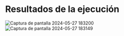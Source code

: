# Resultados de la ejecución 

![Captura de pantalla 2024-05-27 183200](https://github.com/EstefaSora125/Workshop-Estructura-de-datos/assets/48261853/1999afbf-32f8-4415-8bca-c7a4dec71c93)
![Captura de pantalla 2024-05-27 183149](https://github.com/EstefaSora125/Workshop-Estructura-de-datos/assets/48261853/96e73347-f76c-40b6-96a7-ecd30e13994f)
